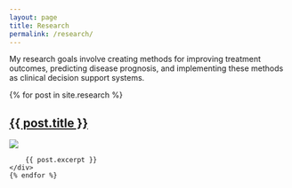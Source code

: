 ```yaml
---
layout: page
title: Research
permalink: /research/
---
```


<p class="message">
My research goals involve creating methods for improving treatment outcomes, predicting disease prognosis, and implementing these methods as clinical decision support systems.
</p> 

<div class="posts">
	{% for post in site.research %}
	<div class="post">
		<h2 class="post-title">
			<a href="{{ post.url }}">
				{{ post.title }}
			</a>
		</h2>
		<a href="{{ post.url }}">
			<img src="{{ post.thumbnail }}"></a>
		</a>

		{{ post.excerpt }}
	</div>
	{% endfor %}
</div>




